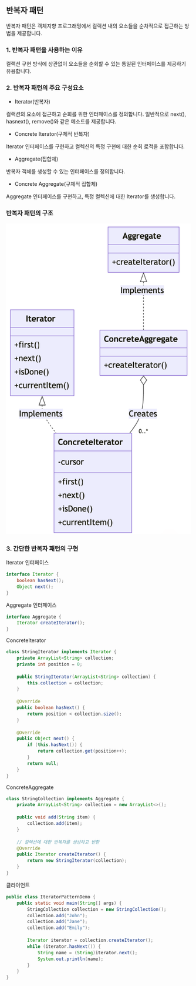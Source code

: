 ## 반복자 패턴
반복자 패턴은 객체지향 프로그래밍에서 컬랙션 내의 요소들을 순차적으로 접근하는 방법을 제공합니다.

### 1. 반복자 패턴을 사용하는 이유
컬랙션 구현 방식에 상관없이 요소들을 순회할 수 있는 통일된 인터페이스를 제공하기 유용합니다.


### 2. 반복자 패턴의 주요 구성요소
* Iterator(반복자)

컬랙션의 요소에 접근하고 순회를 위한 인터페이스를 정의합니다.
일반적으로 next(), hasnext(), remove()와 같은 메소드를 제공합니다.

* Concrete Iterator(구체적 반복자)

Iterator 인터페이스를 구현하고 컬렉션의 특정 구현에 대한 순회 로적을 포함합니다.

* Aggregate(집합체)

반복자 객체를 생성할 수 있는 인터페이스를 정의합니다.

* Concrete Aggregate(구체적 집합체)

Aggregate 인터페이스를 구현하고, 특정 컬렉션에 대한 Iterator를 생성합니다.

### 반복자 패턴의 구조
<img width="600" alt="image" src="image/iter1.png">

### 3. 간단한 반복자 패턴의 구현

Iterator 인터페이스
```java
interface Iterator {
    boolean hasNext();
    Object next();
}
```

Aggregate 인터페이스
```java
interface Aggregate {
    Iterator createIterator();
}
```

ConcreteIterator
```java
class StringIterator implements Iterator {
    private ArrayList<String> collection;
    private int position = 0;

    public StringIterator(ArrayList<String> collection) {
        this.collection = collection;
    }

    @Override
    public boolean hasNext() {
        return position < collection.size();
    }

    @Override
    public Object next() {
        if (this.hasNext()) {
            return collection.get(position++);
        }
        return null;
    }
}
```

ConcreteAggregate
```java
class StringCollection implements Aggregate {
    private ArrayList<String> collection = new ArrayList<>();

    public void add(String item) {
        collection.add(item);
    }

    // 컬렉션에 대한 반복자를 생성하고 반환
    @Override
    public Iterator createIterator() {
        return new StringIterator(collection);
    }
}
```

클라이언트
```java
public class IteratorPatternDemo {
    public static void main(String[] args) {
        StringCollection collection = new StringCollection();
        collection.add("John");
        collection.add("Jane");
        collection.add("Emily");

        Iterator iterator = collection.createIterator();
        while (iterator.hasNext()) {
            String name = (String)iterator.next();
            System.out.println(name);
        }
    }
}
```



